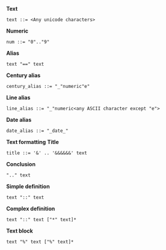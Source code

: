 **Text**

```
text ::= <Any unicode characters>
```
**Numeric**
```
num ::= "0".."9"
```
**Alias**
```
text "==" text
```
**Century alias**
```
century_alias ::= "_"numeric"e"
```
**Line alias**
```
line_alias ::= "_"numeric<any ASCII character except "e">
```
**Date alias**
```
date_alias ::= "_date_"
```
**Text formatting**
**Title**
```
title ::= '&' .. '&&&&&&' text
```
**Conclusion**
```
".." text
```
**Simple definition**
```
text "::" text
```
**Complex definition**
```
text "::" text ["*" text]*
```
**Text block**
```
text "%" text ["%" text]*
```
